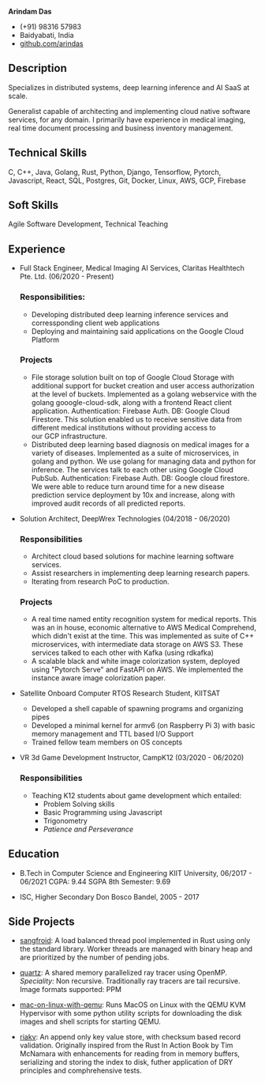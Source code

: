 **Arindam Das**
- (+91) 98316 57983
- Baidyabati, India
- [github.com/arindas](https://github.com/arindas)

## Description
Specializes in distributed systems, deep learning inference and AI SaaS at scale.

Generalist capable of architecting and implementing cloud native software services, for any domain. I primarily have 
experience in medical imaging, real time document processing and business inventory management.

## Technical Skills
C, C++, Java, Golang, Rust, Python, Django, Tensorflow, Pytorch, Javascript, React, SQL, Postgres, Git, Docker, Linux, AWS, GCP, Firebase

## Soft Skills
Agile Software Development, Technical Teaching

## Experience
- Full Stack Engineer, Medical Imaging AI Services, Claritas Healthtech Pte. Ltd. (06/2020 - Present)
  ### Responsibilities:
  - Developing distributed deep learning inference services and corressponding client web applications 
  - Deploying and maintaining said applications on the Google Cloud Platform
  ### Projects
  - File storage solution built on top of Google Cloud Storage with additional support for bucket creation and user 
  access authorization at the level of buckets. Implemented as a golang webservice with the golang gooogle-cloud-sdk,
  along with a frontend React client application. Authentication: Firebase Auth. DB: Google Cloud Firestore.
  This solution enabled us to receive sensitive data from different medical institutions without providing access to  
  our GCP infrastructure.
  - Distributed deep learning based diagnosis on medical images for a variety of diseases. Implemented as a suite of 
  microservices, in golang and python. We use golang for managing data and python for inference. The services talk 
  to each other using Google Cloud PubSub.
  Authentication: Firebase Auth. DB: Google cloud firestore.
  We were able to reduce turn around time for a new disease prediction service deployment by 10x and increase, along
  with improved audit records of all predicted reports.
  
- Solution Architect, DeepWrex Technologies (04/2018 - 06/2020)
  ### Responsibilities
  - Architect cloud based solutions for machine learning software services.
  - Assist researchers in implementing deep learning research papers.
  - Iterating from research PoC to production.
  ### Projects 
  - A real time named entity recognition system for medical reports. This was an in house, economic alternative to
  AWS Medical Comprehend, which didn't exist at the time. This was implemented as suite of C++ microservices, with
  intermediate data storage on AWS S3. These services talked to each other with Kafka (using rdkafka)
  - A scalable black and white image colorization system, deployed using "Pytorch Serve" and FastAPI on AWS. We 
  implemented the instance aware image colorization paper.

- Satellite Onboard Computer RTOS Research Student, KIITSAT
  - Developed a shell capable of spawning programs and organizing pipes
  - Developed a minimal kernel for armv6 (on Raspberry Pi 3) with basic memory management and TTL based I/O Support
  - Trained fellow team members on OS concepts

- VR 3d Game Development Instructor, CampK12 (03/2020 - 06/2020)
  ### Responsibilities 
  - Teaching K12 students about game development which entailed:
    - Problem Solving skills
    - Basic Programming using Javascript
    - Trigonometry
    - _Patience and Perseverance_

## Education
- B.Tech in Computer Science and Engineering 
  KIIT University, 06/2017 - 06/2021
  CGPA: 9.44
  SGPA 8th Semester: 9.69

- ISC, Higher Secondary
  Don Bosco Bandel, 2005 - 2017

## Side Projects
- [sangfroid](https://github.com/arindas/sangfroid): A load balanced thread pool implemented in Rust using only the 
  standard library. Worker threads are managed with binary heap and are prioritized by the number of pending jobs.

- [quartz](https://github.com/arindas/quartz): A shared memory parallelized ray tracer using OpenMP.
  _Speciality:_ Non recursive. Traditionally ray tracers are tail recursive. Image formats supported: PPM

- [mac-on-linux-with-qemu](https://github.com/arindas/mac-on-linux-with-qemu): Runs MacOS on Linux with the QEMU
  KVM Hypervisor with some python utility scripts for downloading the disk images and shell scripts for starting QEMU.

- [riakv](https://github.com/arindas/riakv): An append only key value store, with checksum based record validation.
  Originally inspired from the Rust In Action Book by Tim McNamara with enhancements for reading from in memory buffers,
  serializing and storing the index to disk, futher application of DRY principles and comphrehensive tests.
